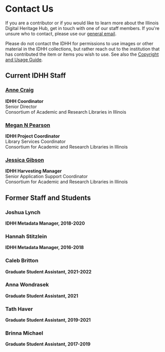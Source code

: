 # Contact Us
If you are a contributor or if you would like to learn more about the Illinois Digital Heritage Hub, get in touch with one of our staff members. If you're unsure who to contact, please use our [general email](mailto:idhh@library.illinois.edu).

Please do not contact the IDHH for permissions to use images or other material in the IDHH collections, but rather reach out to the institution that has contributed the item or items you wish to use. See also the [Copyright and Usage Guide](/about/usage-terms).

## Current IDHH Staff                                           

### [Anne Craig](mailto:abcraig@uillinois.edu)
**IDHH Coordinator**  
Senior Director  
Consortium of Academic and Research Libraries in Illinois

### [Megan N Pearson](mailto:megannp4@uillinois.edu)
**IDHH Project Coordinator**  
Library Services Coordinator  
Consortium for Academic and Research Libraries in Illinois

### [Jessica Gibson](mailto:oram@uillinois.edu)
**IDHH Harvesting Manager**  
Senior Application Support Coordinator  
Consortium for Academic and Research Libraries in Illinois

## Former Staff and Students

### Joshua Lynch
**IDHH Metadata Manager, 2018-2020**

### Hannah Stitzlein
**IDHH Metadata Manager, 2016-2018**

### Caleb Britton
**Graduate Student Assistant, 2021-2022**

### Anna Wondrasek
**Graduate Student Assistant, 2021**

### Tath Haver
**Graduate Student Assistant, 2019-2021**

### Brinna Michael
**Graduate Student Assistant, 2017-2019**

